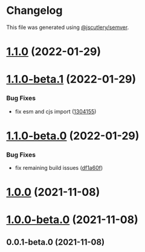 # Changelog

This file was generated using
[@jscutlery/semver](https://github.com/jscutlery/semver).

# [1.1.0](https://github.com/patdx/zustand-rx/compare/v1.1.0-beta.1...v1.1.0) (2022-01-29)

# [1.1.0-beta.1](https://github.com/patdx/zustand-rx/compare/v1.1.0-beta.0...v1.1.0-beta.1) (2022-01-29)

### Bug Fixes

- fix esm and cjs import
  ([1304155](https://github.com/patdx/zustand-rx/commit/1304155a35c1ffa8f4c32f2820cdb1d38c8f6660))

# [1.1.0-beta.0](https://github.com/patdx/zustand-rx/compare/v1.0.0...v1.1.0-beta.0) (2022-01-29)

### Bug Fixes

- fix remaining build issues
  ([df1a60f](https://github.com/patdx/zustand-rx/commit/df1a60f4180fc1c908f45346d96fef40779b89f0))

# [1.0.0](https://github.com/patdx/zustand-rx/compare/v1.0.0-beta.0...v1.0.0) (2021-11-08)

# [1.0.0-beta.0](https://github.com/patdx/zustand-rx/compare/v0.0.1-beta.0...v1.0.0-beta.0) (2021-11-08)

## 0.0.1-beta.0 (2021-11-08)
